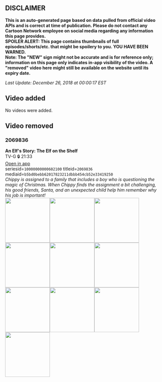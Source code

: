 ## DISCLAIMER
**This is an auto-generated page based on data pulled from official video APIs and is correct at time of publication. Please do not contact any Cartoon Network employee on social media regarding any information this page provides.**  
**SPOILER ALERT: This page contains thumbnails of full episodes/shorts/etc. that might be spoilery to you. YOU HAVE BEEN WARNED.**  
**Note: The "NEW" sign might not be accurate and is for reference only; information on this page only indicates in-app visibility of the video. A "removed" video here might still be available on the website until its expiry date.**  

_Last Update: December 26, 2018 at 00:00:17 EST_
## Video added
No videos were added.
## Video removed
### 2069836
**An Elf's Story: The Elf on the Shelf**  
TV-G 🔒 21:33  
[Open in app](https://tinyurl.com/y9byy7lf)  
seriesid=`10000000000602100` titleid=`2069836` mediaid=`b5bd0bebb62017823211dbbb454cb52e33419250`  
_Chippy is assigned to a family that includes a boy who is questioning the magic of Christmas. When Chippy finds the assignment a bit challenging, his good friends, Santa, and an unexpected child help him remember why his job is important!_  
<a href="https://i.cartoonnetwork.com/orchestrator/2069836_001_1280x720.jpg"><img src="https://i.cartoonnetwork.com/orchestrator/2069836_001_640x360.jpg" height="144px" /></a><a href="https://i.cartoonnetwork.com/orchestrator/2069836_002_1280x720.jpg"><img src="https://i.cartoonnetwork.com/orchestrator/2069836_002_640x360.jpg" height="144px" /></a><a href="https://i.cartoonnetwork.com/orchestrator/2069836_003_1280x720.jpg"><img src="https://i.cartoonnetwork.com/orchestrator/2069836_003_640x360.jpg" height="144px" /></a><a href="https://i.cartoonnetwork.com/orchestrator/2069836_004_1280x720.jpg"><img src="https://i.cartoonnetwork.com/orchestrator/2069836_004_640x360.jpg" height="144px" /></a><a href="https://i.cartoonnetwork.com/orchestrator/2069836_005_1280x720.jpg"><img src="https://i.cartoonnetwork.com/orchestrator/2069836_005_640x360.jpg" height="144px" /></a><a href="https://i.cartoonnetwork.com/orchestrator/2069836_006_1280x720.jpg"><img src="https://i.cartoonnetwork.com/orchestrator/2069836_006_640x360.jpg" height="144px" /></a><a href="https://i.cartoonnetwork.com/orchestrator/2069836_007_1280x720.jpg"><img src="https://i.cartoonnetwork.com/orchestrator/2069836_007_640x360.jpg" height="144px" /></a><a href="https://i.cartoonnetwork.com/orchestrator/2069836_008_1280x720.jpg"><img src="https://i.cartoonnetwork.com/orchestrator/2069836_008_640x360.jpg" height="144px" /></a><a href="https://i.cartoonnetwork.com/orchestrator/2069836_009_1280x720.jpg"><img src="https://i.cartoonnetwork.com/orchestrator/2069836_009_640x360.jpg" height="144px" /></a><a href="https://i.cartoonnetwork.com/orchestrator/2069836_010_1280x720.jpg"><img src="https://i.cartoonnetwork.com/orchestrator/2069836_010_640x360.jpg" height="144px" /></a>
